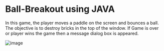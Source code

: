 # Ball-Breakout using JAVA

In this game, the player moves a paddle on the screen and bounces a ball. The objective is to destroy bricks in the top of the window. If Game is over or player wins the game then a message dialog box is appeared.





![image](https://user-images.githubusercontent.com/64889330/174844346-c46980ce-ca8a-44f3-9a62-81e2349ccbff.png)

